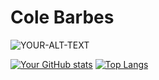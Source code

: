 # Cole Barbes

<picture>
 <source media="(prefers-color-scheme: dark)" srcset="YOUR-DARKMODE-IMAGE">
 <source media="(prefers-color-scheme: light)" srcset="YOUR-LIGHTMODE-IMAGE">
 <img alt="YOUR-ALT-TEXT" src="YOUR-DEFAULT-IMAGE">
</picture>

[![Your GitHub stats](https://github-readme-stats.vercel.app/api?username=cbarbes1&show_icons=true&theme=radical)](https://github.com/cbarbes1/github-readme-stats)
[![Top Langs](https://github-readme-stats.vercel.app/api/top-langs/?username=cbarbes1&layout=compact)](https://github.com/cbarbes1)
